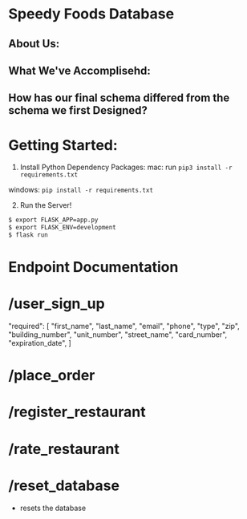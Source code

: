 # Speedy Foods Database

## About Us:


## What We've Accomplisehd:

## How has our final schema differed from the schema we first Designed?


# Getting Started:

1. Install Python Dependency Packages:
mac:
run `pip3 install -r requirements.txt`


windows:
`pip install -r requirements.txt`

2. Run the Server!
``` bash
$ export FLASK_APP=app.py
$ export FLASK_ENV=development
$ flask run
```


# Endpoint Documentation

# /user_sign_up
  "required": [
    "first_name",
    "last_name",
    "email",
    "phone",
    "type",
    "zip",
    "building_number",
    "unit_number",
    "street_name",
    "card_number",
    "expiration_date",
  ]
# /place_order

# /register_restaurant

# /rate_restaurant

# /reset_database
- resets the database